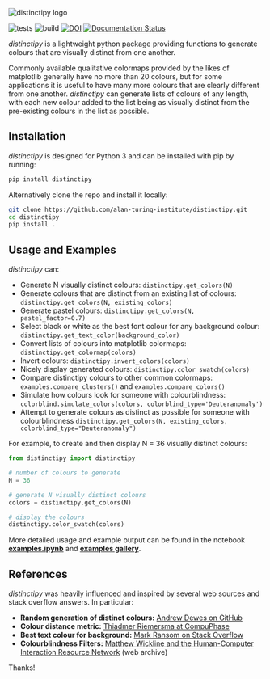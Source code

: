 ![distinctipy logo](https://raw.githubusercontent.com/alan-turing-institute/distinctipy/main/distinctipy_logo.png)

![tests](https://github.com/alan-turing-institute/distinctipy/workflows/Tests/badge.svg)
![build](https://github.com/alan-turing-institute/distinctipy/workflows/Build/badge.svg)
[![DOI](https://zenodo.org/badge/188444660.svg)](https://zenodo.org/badge/latestdoi/188444660)
[![Documentation Status](https://readthedocs.org/projects/distinctipy/badge/?version=latest)](https://distinctipy.readthedocs.io/en/latest/?badge=latest)

*distinctipy* is a lightweight python package providing functions to generate
colours that are visually distinct from one another.

Commonly available qualitative colormaps provided by the likes of matplotlib
generally have no more than 20 colours, but for some applications it is useful
to have many more colours that are clearly different from one another.
*distinctipy* can generate lists of colours of any length, with each new colour
added to the list being as visually distinct from the pre-existing colours in
 the list as possible.

## Installation

*distinctipy* is designed for Python 3 and can be installed with pip by running:

```python
pip install distinctipy
```

Alternatively clone the repo and install it locally:
```bash
git clone https://github.com/alan-turing-institute/distinctipy.git
cd distinctipy
pip install .
```

## Usage and Examples

*distinctipy* can:
* Generate N visually distinct colours: `distinctipy.get_colors(N)`
* Generate colours that are distinct from an existing list of colours: `distinctipy.get_colors(N, existing_colors)`
* Generate pastel colours: `distinctipy.get_colors(N, pastel_factor=0.7)`
* Select black or white as the best font colour for any background colour: `distinctipy.get_text_color(background_color)`
* Convert lists of colours into matplotlib colormaps: `distinctipy.get_colormap(colors)`
* Invert colours: `distinctipy.invert_colors(colors)`
* Nicely display generated colours: `distinctipy.color_swatch(colors)`
* Compare distinctipy colours to other common colormaps: `examples.compare_clusters()` and `examples.compare_colors()`
* Simulate how colours look for someone with colourblindness: `colorblind.simulate_colors(colors, colorblind_type='Deuteranomaly')`
* Attempt to generate colours as distinct as possible for someone with colourblindness `distinctipy.get_colors(N, existing_colors, colorblind_type="Deuteranomaly")`

For example, to create and then display N = 36 visually distinct colours:

```python
from distinctipy import distinctipy

# number of colours to generate
N = 36

# generate N visually distinct colours
colors = distinctipy.get_colors(N)

# display the colours
distinctipy.color_swatch(colors)
```

More detailed usage and example output can be found in the notebook **[examples.ipynb](https://github.com/alan-turing-institute/distinctipy/blob/main/examples.ipynb)** and **[examples gallery](https://github.com/alan-turing-institute/distinctipy/tree/main/examples)**.

## References

*distinctipy* was heavily influenced and inspired by several web sources and
stack overflow answers. In particular:
* **Random generation of distinct colours:** [Andrew Dewes on GitHub](https://gist.github.com/adewes/5884820)
* **Colour distance metric:** [Thiadmer Riemersma at CompuPhase](https://www.compuphase.com/cmetric.htm)
* **Best text colour for background:** [Mark Ransom on Stack Overflow](https://stackoverflow.com/a/3943023)
* **Colourblindness Filters:** [Matthew Wickline and the Human-Computer Interaction Resource Network](http://web.archive.org/web/20090318054431/http://www.nofunc.com/Color_Blindness_Library) (web archive)

Thanks!
